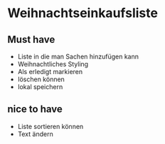 # Weihnachtseinkaufsliste

## Must have
- Liste in die man Sachen hinzufügen kann
- Weihnachtliches Styling
- Als erledigt markieren
- löschen können
- lokal speichern

## nice to have
- Liste sortieren können
- Text ändern